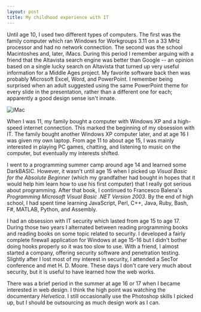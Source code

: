 ```yaml
---
layout: post
title: My childhood experience with IT
---
```


Until age 10, I used two different types of computers.
The first was the
family computer which ran Windows for Workgroups 3.11 on a 33 MHz processor and
had no network connection. 
The second was the school Macintoshes and, later,
iMacs. 
During this period I remember arguing with a friend that the Altavista
search engine was better than Google -- an opinion based on a single lucky
search on Altavista that turned up very useful information for a Middle Ages
project. 
My favorite software back then was probably Microsoft Excel, Word,
and PowerPoint. 
I remember being surprised when an adult suggested using the
same PowerPoint theme for every slide in the presentation, rather than a
different one for each; apparently a good design sense isn't innate. 

![iMac](http://regmedia.co.uk/2010/11/24/imac_three_quarter_small.jpg)

When I was 11, my family bought a computer with Windows XP and a high-speed
internet connection. 
This marked the beginning of my obsession with IT. 
The
family bought another Windows XP computer later, and at age 16 I was given my
own laptop. 
From age 11 to about age 15, I was mainly interested in playing PC
games, chatting, and listening to music on the computer, but eventually my
interests shifted.

I went to a programming summer camp around age 14 and learned some DarkBASIC.
However, it wasn't until age 15 when I picked up *Visual Basic for the Absolute
Beginner* (which my grandfather had bought in hopes that it would help him
learn how to use his first computer) that I really got serious about
programming. 
After that book, I continued to Francesco Balena's *Programming
Microsoft Visual Basic .NET Version 2003*. 
By the end of high school, I had
spent time learning JavaScript, Perl, C++, Java, Ruby, Bash, F#, MATLAB,
Python, and Assembly.

I had an obsession with IT security which lasted from age 15 to age 17. 
During those two years I alternated between reading programming books and
reading books on some topic related to security. 
I developed a fairly complete firewall application for Windows at age 15-16 but
I didn't bother doing hooks properly so it was too slow to use. 
With a friend, I almost started a company, offering security software and 
penetration testing.
Slightly after I lost most of my interest in security, I attended a SecTor
conference and met H. D. Moore. 
These days I don't care very much about security, but it is useful to have
learned how the web works.

There was a brief period in the summer at age 16 or 17 when I became interested
in web design. 
I think the high point was watching the documentary
*Helvetica*. 
I still occasionally use the Photoshop skills I picked up, but I should be
outsourcing as much design work as I can.

